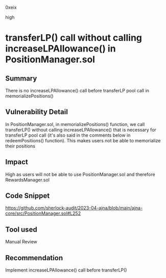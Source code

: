 0xeix

high

# transferLP() call without calling increaseLPAllowance() in PositionManager.sol

## Summary

There is no increaseLPAllowance() call before transferLP pool call in memorializePositions()

## Vulnerability Detail

In PositionManager.sol, in memorializePositions() function, we call transferLP() without calling increaseLPAllowance() that is necessary for transferLP pool call (it's also said in the comments below in redeemPositions() function). This makes users not be able to memorialize their positions

## Impact

High as users will not be able to use PositionManager.sol and therefore RewardsManager.sol

## Code Snippet

https://github.com/sherlock-audit/2023-04-ajna/blob/main/ajna-core/src/PositionManager.sol#L252

## Tool used

Manual Review

## Recommendation

Implement increaseLPAllowance() call before transferLP()
